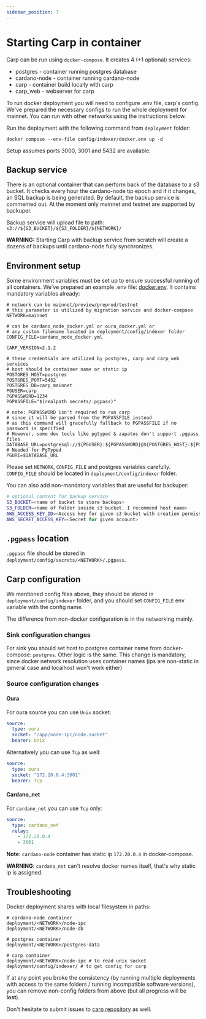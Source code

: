 ```yaml
---
sidebar_position: 7
---
```


# Starting Carp in container

Carp can be run using `docker-compose`. It creates 4 (+1 optional) services:

- postgres - container running postgres database
- cardano-node - container running cardano-node
- carp - container build locally with carp
- carp_web - webserver for carp

To run docker deployment you will need to configure .env file, carp's config. We've prepared the necessary configs to run the whole deployment for mainnet. You can run with other networks using the instructions below. 

Run the deployment with the following command from `deployment` folder:

```shell
docker compose --env-file config/indexer/docker.env up -d
```

Setup assumes ports 3000, 3001 and 5432 are available.

## Backup service

There is an optional container that can perform back of the database to a s3 bucket.
It checks every hour the cardano-node tip epoch and if it changes, an SQL backup is being generated.
By default, the backup service is commented out. At the moment only mainnet and testnet are supported by backuper.

Backup service will upload file to path:
`s3://${S3_BUCKET}/${S3_FOLDER}/${NETWORK}/`

**WARNING:**
Starting Carp with backup service from scratch will create a dozens of backups until cardano-node fully synchronizes.

## Environment setup

Some environment variables must be set up to ensure successful running of all containers. We've prepared an example .env file: [docker.env](https://github.com/dcSpark/carp/blob/main/deployment/config/indexer/docker.env). It contains mandatory variables already:
```dotenv
# network can be mainnet/preview/preprod/testnet
# this parameter is utilized by migration service and docker-compose
NETWORK=mainnet

# can be cardano_node_docker.yml or oura_docker.yml or 
# any custom filename located in deployment/config/indexer folder 
CONFIG_FILE=cardano_node_docker.yml

CARP_VERSION=2.1.2

# these credentials are utilized by postgres, carp and carp_web services
# host should be container name or static ip
POSTGRES_HOST=postgres
POSTGRES_PORT=5432
POSTGRES_DB=carp_mainnet
PGUSER=carp
PGPASSWORD=1234
PGPASSFILE="$(realpath secrets/.pgpass)"

# note: PGPASSWORD isn't required to run carp
# since it will be parsed from the PGPASSFILE instead
# as this command will gracefully fallback to PGPASSFILE if no password is specified
# However, some dev tools like pgtyped & zapatos don't support .pgpass files
DATABASE_URL=postgresql://${PGUSER}:${PGPASSWORD}@${POSTGRES_HOST}:${POSTGRES_PORT}/${POSTGRES_DB}
# Needed for PgTyped
PGURI=$DATABASE_URL
```

Please set `NETWORK`, `CONFIG_FILE` and postgres variables carefully. `CONFIG_FILE` should be located in `deployment/config/indexer` folder.

You can also add non-mandatory variables that are useful for backuper:

```bash
# optional content for backup service
S3_BUCKET=<name of bucket to store backups>
S3_FOLDER=<name of folder inside s3 bucket. I recommend host name>
AWS_ACCESS_KEY_ID=<Access key for given s3 bucket with creation permissions>
AWS_SECRET_ACCESS_KEY=<Secret for given account>
```

## `.pgpass` location

`.pgpass` file should be stored in `deployment/config/secrets/<NETWORK>/.pgpass`.

## Carp configuration

We mentioned config files above, they should be stored in `deployment/config/indexer` folder, and you should set `CONFIG_FILE` env variable with the config name.

The difference from non-docker configuration is in the networking mainly.

### Sink configuration changes

For sink you should set host to postgres container name from docker-compose: `postgres`. Other logic is the same. This change is mandatory, since docker network resolution uses container names (ips are non-static in general case and localhost won't work either)

### Source configuration changes

#### Oura

For oura source you can use `Unix` socket:

```yaml
source:
  type: oura
  socket: "/app/node-ipc/node.socket"
  bearer: Unix
```

Alternatively you can use `Tcp` as well:

```yaml
source:
  type: oura
  socket: "172.20.0.4:3001"
  bearer: Tcp
```

#### Cardano_net

For `cardano_net` you can use `Tcp` only:

```yaml
source:
  type: cardano_net
  relay:
    - 172.20.0.4
    - 3001
```

**Note**: `cardano-node` container has static ip `172.20.0.4` in docker-compose.

**WARNING**: `cardano_net` can't resolve docker names itself, that's why static ip is assigned.

## Troubleshooting

Docker deployment shares with local filesystem in paths:
```shell
# cardano-node container
deployment/<NETWORK>/node-ipc
deployment/<NETWORK>/node-db

# postgres container
deployment/<NETWORK>/postgres-data

# carp container
deployment/<NETWORK>/node-ipc # to read unix socket
deployment/config/indexer/ # to get config for carp
```

If at any point you broke the consistency (by running multiple deployments with access to the same folders / running incompatible software versions), you can remove non-config folders from above (but all progress will be **lost**).

Don't hesitate to submit issues to [carp repository](https://github.com/dcSpark/carp/issues) as well.
